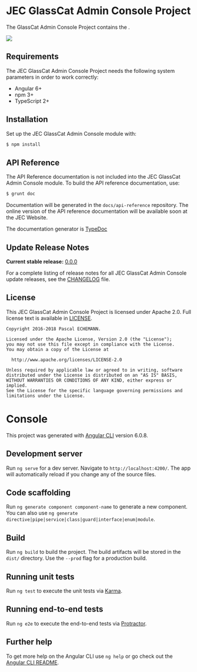 # JEC GlassCat Admin Console Project

The GlassCat Admin Console Project contains the .

[![][jec-logo]][jec-url]

## Requirements

The JEC GlassCat Admin Console Project needs the following system parameters in order to work correctly:

- Angular 6+
- npm 3+
- TypeScript 2+

## Installation

Set up the JEC GlassCat Admin Console module with:

```bash
$ npm install
```

## API Reference

The API Reference documentation is not included into the JEC GlassCat Admin Console module. To build the API reference documentation, use:

```bash
$ grunt doc
```

Documentation will be generated in the `docs/api-reference` repository.
The online version of the API reference documentation will be available soon at the JEC Website.

The documentation generator is [TypeDoc](http://typedoc.org/)

## Update Release Notes

**Current stable release:** [0.0.0](CHANGELOG.md#jec-glasscat-console-0.0.0)
 
For a complete listing of release notes for all JEC GlassCat Admin Console update releases, see the [CHANGELOG](CHANGELOG.md) file. 

## License
This JEC GlassCat Admin Console Project is licensed under Apache 2.0. Full license text is available in [LICENSE](LICENSE).

```
Copyright 2016-2018 Pascal ECHEMANN.

Licensed under the Apache License, Version 2.0 (the "License");
you may not use this file except in compliance with the License.
You may obtain a copy of the License at

  http://www.apache.org/licenses/LICENSE-2.0

Unless required by applicable law or agreed to in writing, software
distributed under the License is distributed on an "AS IS" BASIS,
WITHOUT WARRANTIES OR CONDITIONS OF ANY KIND, either express or implied.
See the License for the specific language governing permissions and
limitations under the License.
```

[jec-url]: http://jecproject.org
[jec-logo]: https://raw.githubusercontent.com/jec-project/JEC/master/assets/jec-logos/jec-logo.png













# Console

This project was generated with [Angular CLI](https://github.com/angular/angular-cli) version 6.0.8.

## Development server

Run `ng serve` for a dev server. Navigate to `http://localhost:4200/`. The app will automatically reload if you change any of the source files.

## Code scaffolding

Run `ng generate component component-name` to generate a new component. You can also use `ng generate directive|pipe|service|class|guard|interface|enum|module`.

## Build

Run `ng build` to build the project. The build artifacts will be stored in the `dist/` directory. Use the `--prod` flag for a production build.

## Running unit tests

Run `ng test` to execute the unit tests via [Karma](https://karma-runner.github.io).

## Running end-to-end tests

Run `ng e2e` to execute the end-to-end tests via [Protractor](http://www.protractortest.org/).

## Further help

To get more help on the Angular CLI use `ng help` or go check out the [Angular CLI README](https://github.com/angular/angular-cli/blob/master/README.md).
